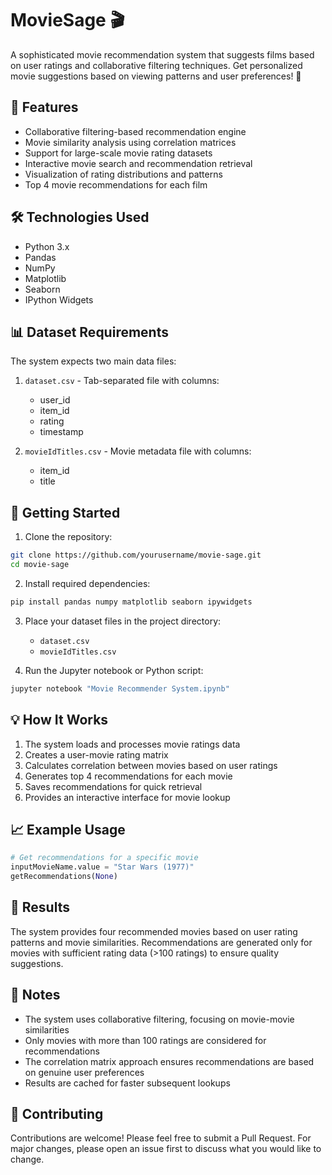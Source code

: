# MovieSage 🎬

A sophisticated movie recommendation system that suggests films based on user ratings and collaborative filtering techniques. Get personalized movie suggestions based on viewing patterns and user preferences! 🎯

## 🌟 Features

- Collaborative filtering-based recommendation engine
- Movie similarity analysis using correlation matrices
- Support for large-scale movie rating datasets
- Interactive movie search and recommendation retrieval
- Visualization of rating distributions and patterns
- Top 4 movie recommendations for each film

## 🛠️ Technologies Used

- Python 3.x
- Pandas
- NumPy
- Matplotlib
- Seaborn
- IPython Widgets

## 📊 Dataset Requirements

The system expects two main data files:
1. `dataset.csv` - Tab-separated file with columns:
   - user_id
   - item_id
   - rating
   - timestamp

2. `movieIdTitles.csv` - Movie metadata file with columns:
   - item_id
   - title

## 🚀 Getting Started

1. Clone the repository:
```bash
git clone https://github.com/yourusername/movie-sage.git
cd movie-sage
```

2. Install required dependencies:
```bash
pip install pandas numpy matplotlib seaborn ipywidgets
```

3. Place your dataset files in the project directory:
   - `dataset.csv`
   - `movieIdTitles.csv`

4. Run the Jupyter notebook or Python script:
```bash
jupyter notebook "Movie Recommender System.ipynb"
```

## 💡 How It Works

1. The system loads and processes movie ratings data
2. Creates a user-movie rating matrix
3. Calculates correlation between movies based on user ratings
4. Generates top 4 recommendations for each movie
5. Saves recommendations for quick retrieval
6. Provides an interactive interface for movie lookup

## 📈 Example Usage

```python
# Get recommendations for a specific movie
inputMovieName.value = "Star Wars (1977)"
getRecommendations(None)
```

## 🎯 Results

The system provides four recommended movies based on user rating patterns and movie similarities. Recommendations are generated only for movies with sufficient rating data (>100 ratings) to ensure quality suggestions.

## 📝 Notes

- The system uses collaborative filtering, focusing on movie-movie similarities
- Only movies with more than 100 ratings are considered for recommendations
- The correlation matrix approach ensures recommendations are based on genuine user preferences
- Results are cached for faster subsequent lookups

## 🤝 Contributing

Contributions are welcome! Please feel free to submit a Pull Request. For major changes, please open an issue first to discuss what you would like to change.

